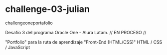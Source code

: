 # challenge-03-julian
challengeoneportafolio

Desafío 3 del programa Oracle One - Alura Latam. // EN PROCESO //

"Portfolio" para la ruta de aprendizaje "Front-End (HTML/CSS)"  HTML / CSS / JavaScript
